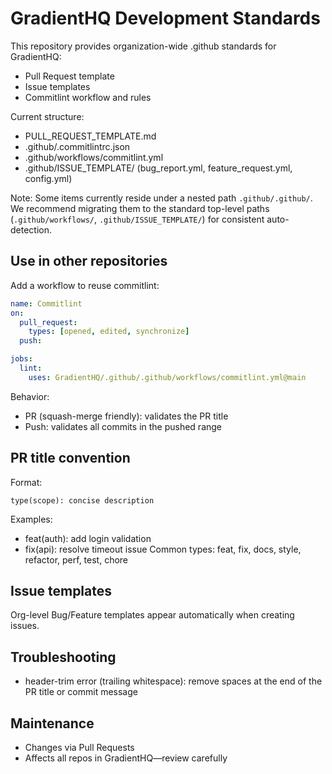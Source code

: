 # GradientHQ Development Standards

This repository provides organization-wide .github standards for GradientHQ:
- Pull Request template
- Issue templates
- Commitlint workflow and rules

Current structure:
- PULL_REQUEST_TEMPLATE.md
- .github/.commitlintrc.json
- .github/workflows/commitlint.yml
- .github/ISSUE_TEMPLATE/ (bug_report.yml, feature_request.yml, config.yml)

Note: Some items currently reside under a nested path `.github/.github/`. We recommend migrating them to the standard top-level paths (`.github/workflows/`, `.github/ISSUE_TEMPLATE/`) for consistent auto-detection.

## Use in other repositories
Add a workflow to reuse commitlint:
```yaml
name: Commitlint
on:
  pull_request:
    types: [opened, edited, synchronize]
  push:

jobs:
  lint:
    uses: GradientHQ/.github/.github/workflows/commitlint.yml@main
```
Behavior:
- PR (squash-merge friendly): validates the PR title
- Push: validates all commits in the pushed range

## PR title convention
Format:
```
type(scope): concise description
```
Examples:
- feat(auth): add login validation
- fix(api): resolve timeout issue
Common types: feat, fix, docs, style, refactor, perf, test, chore

## Issue templates
Org-level Bug/Feature templates appear automatically when creating issues.

## Troubleshooting
- header-trim error (trailing whitespace): remove spaces at the end of the PR title or commit message

## Maintenance
- Changes via Pull Requests
- Affects all repos in GradientHQ—review carefully
